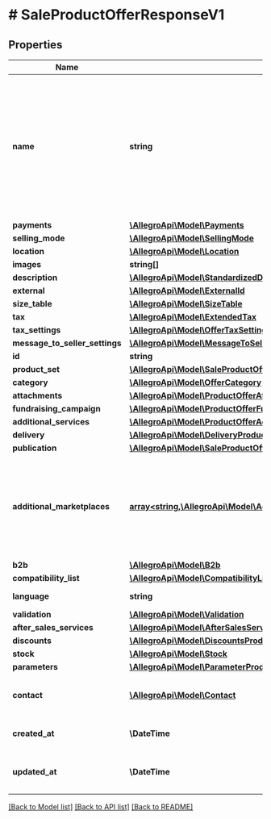 # # SaleProductOfferResponseV1

## Properties

Name | Type | Description | Notes
------------ | ------------- | ------------- | -------------
**name** | **string** | Name (title) of an offer. Length cannot be more than 75 characters. Read more: &lt;a href&#x3D;\&quot;../../tutorials/jak-jednym-requestem-wystawic-oferte-powiazana-z-produktem-D7Kj9gw4xFA#tytul-oferty\&quot; target&#x3D;\&quot;_blank\&quot;&gt;PL&lt;/a&gt;  / &lt;a href&#x3D;\&quot;../../tutorials/list-offer-assigned-product-one-request-D7Kj9M71Bu6#offer-title\&quot; target&#x3D;\&quot;_blank\&quot;&gt;EN&lt;/a&gt; . | [optional]
**payments** | [**\AllegroApi\Model\Payments**](Payments.md) |  | [optional]
**selling_mode** | [**\AllegroApi\Model\SellingMode**](SellingMode.md) |  | [optional]
**location** | [**\AllegroApi\Model\Location**](Location.md) |  | [optional]
**images** | **string[]** |  | [optional]
**description** | [**\AllegroApi\Model\StandardizedDescription**](StandardizedDescription.md) |  | [optional]
**external** | [**\AllegroApi\Model\ExternalId**](ExternalId.md) |  | [optional]
**size_table** | [**\AllegroApi\Model\SizeTable**](SizeTable.md) |  | [optional]
**tax** | [**\AllegroApi\Model\ExtendedTax**](ExtendedTax.md) |  | [optional]
**tax_settings** | [**\AllegroApi\Model\OfferTaxSettings**](OfferTaxSettings.md) |  | [optional]
**message_to_seller_settings** | [**\AllegroApi\Model\MessageToSellerSettings**](MessageToSellerSettings.md) |  | [optional]
**id** | **string** |  | [optional]
**product_set** | [**\AllegroApi\Model\SaleProductOfferResponseV1AllOfProductSet[]**](SaleProductOfferResponseV1AllOfProductSet.md) |  | [optional]
**category** | [**\AllegroApi\Model\OfferCategory**](OfferCategory.md) |  | [optional]
**attachments** | [**\AllegroApi\Model\ProductOfferAttachmentInner[]**](ProductOfferAttachmentInner.md) | An array of offer attachments. | [optional]
**fundraising_campaign** | [**\AllegroApi\Model\ProductOfferFundraisingCampaignResponse**](ProductOfferFundraisingCampaignResponse.md) |  | [optional]
**additional_services** | [**\AllegroApi\Model\ProductOfferAdditionalServicesResponse**](ProductOfferAdditionalServicesResponse.md) |  | [optional]
**delivery** | [**\AllegroApi\Model\DeliveryProductOfferResponse**](DeliveryProductOfferResponse.md) |  | [optional]
**publication** | [**\AllegroApi\Model\SaleProductOfferPublicationResponse**](SaleProductOfferPublicationResponse.md) |  | [optional]
**additional_marketplaces** | [**array<string,\AllegroApi\Model\AdditionalMarketplacesResponseValue>**](AdditionalMarketplacesResponseValue.md) | Selected information about the offer in each additional service. This field does not contain information about the base marketplace of the offer. You will find all available marketplaces here. Even if the seller does not want the offer to be visible in the additional service, we will return it in response. | [optional]
**b2b** | [**\AllegroApi\Model\B2b**](B2b.md) |  | [optional]
**compatibility_list** | [**\AllegroApi\Model\CompatibilityListProductOfferResponse**](CompatibilityListProductOfferResponse.md) |  | [optional]
**language** | **string** | Declared base language of the offer. | [optional]
**validation** | [**\AllegroApi\Model\Validation**](Validation.md) |  | [optional]
**after_sales_services** | [**\AllegroApi\Model\AfterSalesServices**](AfterSalesServices.md) |  | [optional]
**discounts** | [**\AllegroApi\Model\DiscountsProductOfferResponse**](DiscountsProductOfferResponse.md) |  | [optional]
**stock** | [**\AllegroApi\Model\Stock**](Stock.md) |  | [optional]
**parameters** | [**\AllegroApi\Model\ParameterProductOfferResponse[]**](ParameterProductOfferResponse.md) | List of offer parameters. | [optional]
**contact** | [**\AllegroApi\Model\Contact**](Contact.md) | Identifier of contact data for sales format ADVERTISEMENT (classified ad); retrieve it via GET /sale/offer-contacts. | [optional]
**created_at** | **\DateTime** | Creation date: Format (ISO 8601) - yyyy-MM-dd&#39;T&#39;HH:mm:ss.SSSZ. Cannot be modified. | [optional]
**updated_at** | **\DateTime** | Last update date: Format (ISO 8601) - yyyy-MM-dd&#39;T&#39;HH:mm:ss.SSSZ. Cannot be modified. | [optional]

[[Back to Model list]](../../README.md#models) [[Back to API list]](../../README.md#endpoints) [[Back to README]](../../README.md)
